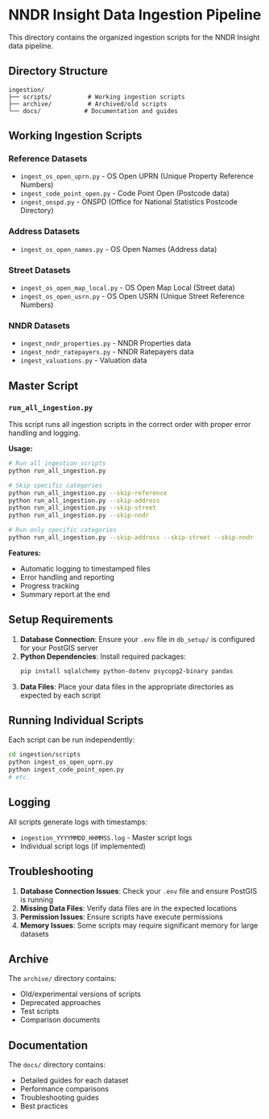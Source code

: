# NNDR Insight Data Ingestion Pipeline

This directory contains the organized ingestion scripts for the NNDR Insight data pipeline.

## Directory Structure

```
ingestion/
├── scripts/          # Working ingestion scripts
├── archive/          # Archived/old scripts
└── docs/            # Documentation and guides
```

## Working Ingestion Scripts

### Reference Datasets
- `ingest_os_open_uprn.py` - OS Open UPRN (Unique Property Reference Numbers)
- `ingest_code_point_open.py` - Code Point Open (Postcode data)
- `ingest_onspd.py` - ONSPD (Office for National Statistics Postcode Directory)

### Address Datasets
- `ingest_os_open_names.py` - OS Open Names (Address data)

### Street Datasets
- `ingest_os_open_map_local.py` - OS Open Map Local (Street data)
- `ingest_os_open_usrn.py` - OS Open USRN (Unique Street Reference Numbers)

### NNDR Datasets
- `ingest_nndr_properties.py` - NNDR Properties data
- `ingest_nndr_ratepayers.py` - NNDR Ratepayers data
- `ingest_valuations.py` - Valuation data

## Master Script

### `run_all_ingestion.py`

This script runs all ingestion scripts in the correct order with proper error handling and logging.

**Usage:**
```bash
# Run all ingestion scripts
python run_all_ingestion.py

# Skip specific categories
python run_all_ingestion.py --skip-reference
python run_all_ingestion.py --skip-address
python run_all_ingestion.py --skip-street
python run_all_ingestion.py --skip-nndr

# Run only specific categories
python run_all_ingestion.py --skip-address --skip-street --skip-nndr
```

**Features:**
- Automatic logging to timestamped files
- Error handling and reporting
- Progress tracking
- Summary report at the end

## Setup Requirements

1. **Database Connection**: Ensure your `.env` file in `db_setup/` is configured for your PostGIS server
2. **Python Dependencies**: Install required packages:
   ```bash
   pip install sqlalchemy python-dotenv psycopg2-binary pandas
   ```
3. **Data Files**: Place your data files in the appropriate directories as expected by each script

## Running Individual Scripts

Each script can be run independently:

```bash
cd ingestion/scripts
python ingest_os_open_uprn.py
python ingest_code_point_open.py
# etc.
```

## Logging

All scripts generate logs with timestamps:
- `ingestion_YYYYMMDD_HHMMSS.log` - Master script logs
- Individual script logs (if implemented)

## Troubleshooting

1. **Database Connection Issues**: Check your `.env` file and ensure PostGIS is running
2. **Missing Data Files**: Verify data files are in the expected locations
3. **Permission Issues**: Ensure scripts have execute permissions
4. **Memory Issues**: Some scripts may require significant memory for large datasets

## Archive

The `archive/` directory contains:
- Old/experimental versions of scripts
- Deprecated approaches
- Test scripts
- Comparison documents

## Documentation

The `docs/` directory contains:
- Detailed guides for each dataset
- Performance comparisons
- Troubleshooting guides
- Best practices 
